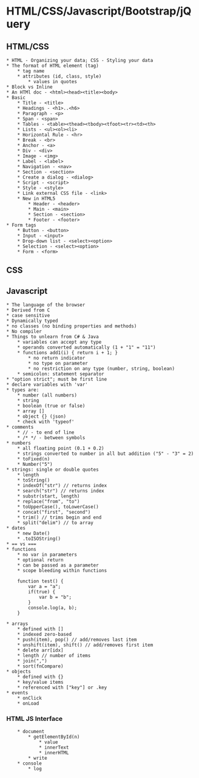 # HTML/CSS/Javascript/Bootstrap/jQuery

## HTML/CSS
    * HTML - Organizing your data; CSS - Styling your data
    * The format of HTML element (tag)
        * tag name
        * attributes (id, class, style)
            * values in quotes
    * Block vs Inline
    * An HTMl doc - <html><head><title><body>
    * Basic
        * Title - <title>
        * Headings - <h1>..<h6>
        * Paragraph - <p>
        * Span - <span>
        * Tables - <table><thead><tbody><tfoot><tr><td><th>
        * Lists - <ul><ol><li>
        * Horizontal Rule - <hr>
        * Break - <br>
        * Anchor - <a>
        * Div - <div>
        * Image - <img>
        * Label - <label>
        * Navigation - <nav>
        * Section - <section>
        * Create a dialog - <dialog>
        * Script - <script>
        * Style - <style>
        * Link external CSS file - <link>
        * New in HTML5
            * Header - <header>
            * Main - <main>
            * Section - <section>
            * Footer - <footer>
    * Form tags
        * Button - <button>
        * Input - <input>
        * Drop-down list - <select><option>
        * Selection - <select><option>
        * Form - <form>

## CSS

## Javascript
    * The language of the browser
    * Derived from C
    * case sensitive
    * Dynamically typed
    * no classes (no binding properties and methods)
    * No compiler
    * Things to unlearn from C# & Java
        * variables can accept any type
        * operands converted automatically (1 + "1" = "11")
        * functions add1(i) { return i + 1; }
            * no return indicator
            * no type on parameter
            * no restriction on any type (number, string, boolean)
        * semicolon: statement separator
    * "option strict"; must be first line
    * declare variables with 'var'
    * types are:
        * number (all numbers)
        * string
        * boolean (true or false)
        * array []
        * object {} (json)
        * check with 'typeof'
    * comments
        * // - to end of line
        * /* */ - between symbols
    * numbers
        * all floating point (0.1 + 0.2)
        * strings converted to number in all but addition ("5" - "3" = 2)
        * toFixed(n)
        * Number("5")
    * strings: single or double quotes
        * length
        * toString()
        * indexOf("str") // returns index
        * search("str") // returns index
        * substr(start, length)
        * replace("from", "to")
        * toUpperCase(), toLowerCase()
        * concat("first", "second")
        * trim() // trims begin and end
        * split("delim") // to array
    * dates
        * new Date()
        * .toISOString()
    * == vs ===
    * functions
        * no var in parameters
        * optional return
        * can be passed as a parameter
        * scope bleeding within functions
```
    function test() {
        var a = "a";
        if(true) {
            var b = "b";
        }
        console.log(a, b);
    }
```
    * arrays
        * defined with []
        * indexed zero-based
        * push(item), pop() // add/removes last item
        * unshift(item), shift() // add/removes first item
        * delete arr[idx]
        * length // number of items
        * join(",")
        * sort(fnCompare)
    * objects
        * defined with {}
        * key/value items
        * referenced with ["key"] or .key
    * events
        * onClick
        * onLoad

### HTML JS Interface
        * document
            * getElementById(n)
                * value
                * innerText
                * innerHTML
            * write
        * console
            * log